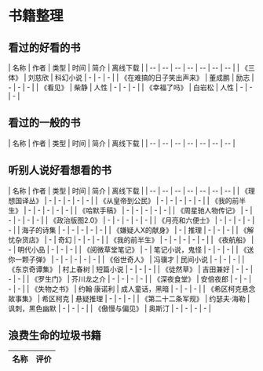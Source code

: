 # 书籍整理

## 看过的好看的书
| 名称 | 作者 | 类型 | 时间 | 简介 | 离线下载 |
| -- | -- | -- | -- | -- | -- | -- |
| 《三体》 | 刘慈欣 | 科幻小说 | - | - | - |
| 《在难搞的日子笑出声来》 | 董成鹏 | 励志 | - | - | - |
| 《看见》 | 柴静 | 人性 | - | - | - |
| 《幸福了吗》 | 白岩松 | 人性 | - | - | - |

## 看过的一般的书
| 名称 | 作者 | 类型 | 时间 | 简介 | 离线下载 |
| -- | -- | -- | -- | -- | -- | -- |

## 听别人说好看想看的书
| 名称 | 作者 | 类型 | 时间 | 简介 | 离线下载 |
| -- | -- | -- | -- | -- | -- | -- |
| 《理想国译丛》 | - | - | - | - | - |
| 《从皇帝到公民》 | - | - | - | - | - |
| 《我的前半生》 | - | - | - | - | - |
| 《哈默手稿》 | - | - | - | - | - |
| 《周星驰人物传记》 | - | - | - | - | - |
| 《政治版图2.0》 | - | - | - | - | - |
| 《月亮和六便士》 | - | - | - | - | - |
| 海子的诗集 | - | - | - | - | - |
| 《嫌疑人X的献身》 | - | 推理 | - | - | - |
| 《解忧杂货店》 | - | 奇幻 | - | - | - |
| 《我的前半生》 | - | - | - | - | - |
| 《夜航船》 | - | 明代小品 | - | - | - |
| 《阅微草堂笔记》 | - | 笔记小说，鬼怪  | - | - | - |
| 《送你一颗子弹》 | - | - | - | - | - |
| 《俗世奇人》 | 冯骥才 | 民间小说 | - | - | - |
| 《东京奇谭集》 | 村上春树 | 短篇小说 | - | - | - |
| 《徒然草》 | 吉田兼好 | - | - | - | - |
| 《罗生门》 | 芥川龙之介 | - | - | - | - |
| 《深夜食堂》 | 安倍夜郎 | - | - | - | - |
| 《失物之书》 | 约翰·康诺利 | 成人童话，黑暗 | - | - | - |
| 《希区柯克悬念故事集》 | 希区柯克 | 悬疑推理 | - | - | - |
| 《第二十二条军规》 | 约瑟夫·海勒 | 讽刺，黑色幽默 | - | - | - |
| 《傲慢与偏见》 | 奥斯汀 | - | - | - | - |

## 浪费生命的垃圾书籍
| 名称 | 评价 |
| -- | -- |
